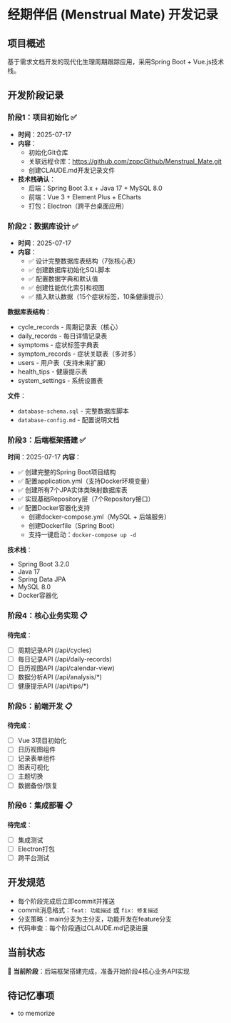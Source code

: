 # 经期伴侣 (Menstrual Mate) 开发记录

## 项目概述
基于需求文档开发的现代化生理周期跟踪应用，采用Spring Boot + Vue.js技术栈。

## 开发阶段记录

### 阶段1：项目初始化 ✅
- **时间**：2025-07-17
- **内容**：
  - 初始化Git仓库
  - 关联远程仓库：https://github.com/zppcGithub/Menstrual_Mate.git
  - 创建CLAUDE.md开发记录文件
- **技术栈确认**：
  - 后端：Spring Boot 3.x + Java 17 + MySQL 8.0
  - 前端：Vue 3 + Element Plus + ECharts
  - 打包：Electron（跨平台桌面应用）

### 阶段2：数据库设计 ✅
- **时间**：2025-07-17
- **内容**：
  - ✅ 设计完整数据库表结构（7张核心表）
  - ✅ 创建数据库初始化SQL脚本
  - ✅ 配置数据字典和默认值
  - ✅ 创建性能优化索引和视图
  - ✅ 插入默认数据（15个症状标签，10条健康提示）

**数据库表结构**：
- cycle_records - 周期记录表（核心）
- daily_records - 每日详情记录表
- symptoms - 症状标签字典表
- symptom_records - 症状关联表（多对多）
- users - 用户表（支持未来扩展）
- health_tips - 健康提示表
- system_settings - 系统设置表

**文件**：
- `database-schema.sql` - 完整数据库脚本
- `database-config.md` - 配置说明文档

### 阶段3：后端框架搭建 ✅
**时间**：2025-07-17
**内容**：
- ✅ 创建完整的Spring Boot项目结构
- ✅ 配置application.yml（支持Docker环境变量）
- ✅ 创建所有7个JPA实体类映射数据库表
- ✅ 实现基础Repository层（7个Repository接口）
- ✅ 配置Docker容器化支持
  - 创建docker-compose.yml（MySQL + 后端服务）
  - 创建Dockerfile（Spring Boot）
  - 支持一键启动：`docker-compose up -d`

**技术栈**：
- Spring Boot 3.2.0
- Java 17
- Spring Data JPA
- MySQL 8.0
- Docker容器化

### 阶段4：核心业务实现 📋
**待完成**：
- [ ] 周期记录API (/api/cycles)
- [ ] 每日记录API (/api/daily-records)
- [ ] 日历视图API (/api/calendar-view)
- [ ] 数据分析API (/api/analysis/*)
- [ ] 健康提示API (/api/tips/*)

### 阶段5：前端开发 📋
**待完成**：
- [ ] Vue 3项目初始化
- [ ] 日历视图组件
- [ ] 记录表单组件
- [ ] 图表可视化
- [ ] 主题切换
- [ ] 数据备份/恢复

### 阶段6：集成部署 📋
**待完成**：
- [ ] 集成测试
- [ ] Electron打包
- [ ] 跨平台测试

## 开发规范
- 每个阶段完成后立即commit并推送
- commit消息格式：`feat: 功能描述` 或 `fix: 修复描述`
- 分支策略：main分支为主分支，功能开发在feature分支
- 代码审查：每个阶段通过CLAUDE.md记录进展

## 当前状态
🔄 **当前阶段**：后端框架搭建完成，准备开始阶段4核心业务API实现

## 待记忆事项
- to memorize